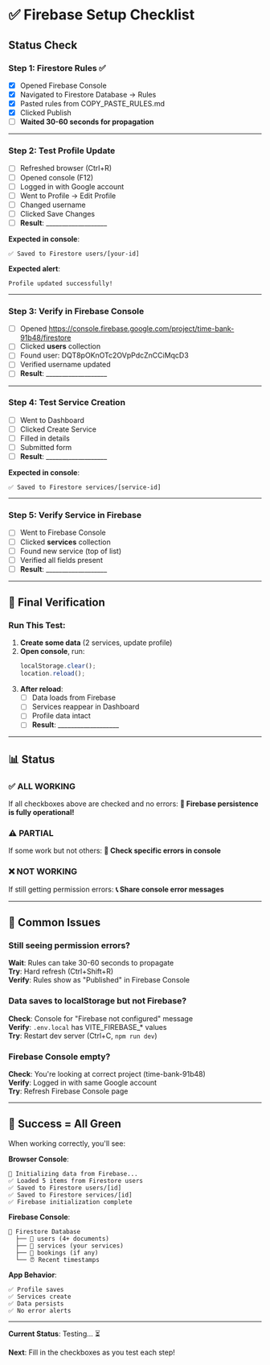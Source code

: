 # ✅ Firebase Setup Checklist

## Status Check

### Step 1: Firestore Rules ✅
- [x] Opened Firebase Console
- [x] Navigated to Firestore Database → Rules
- [x] Pasted rules from COPY_PASTE_RULES.md
- [x] Clicked Publish
- [ ] **Waited 30-60 seconds for propagation**

---

### Step 2: Test Profile Update
- [ ] Refreshed browser (Ctrl+R)
- [ ] Opened console (F12)
- [ ] Logged in with Google account
- [ ] Went to Profile → Edit Profile
- [ ] Changed username
- [ ] Clicked Save Changes
- [ ] **Result**: ___________________

**Expected in console**:
```
✅ Saved to Firestore users/[your-id]
```

**Expected alert**:
```
Profile updated successfully!
```

---

### Step 3: Verify in Firebase Console
- [ ] Opened https://console.firebase.google.com/project/time-bank-91b48/firestore
- [ ] Clicked **users** collection
- [ ] Found user: DQT8pOKnOTc2OVpPdcZnCCiMqcD3
- [ ] Verified username updated
- [ ] **Result**: ___________________

---

### Step 4: Test Service Creation
- [ ] Went to Dashboard
- [ ] Clicked Create Service
- [ ] Filled in details
- [ ] Submitted form
- [ ] **Result**: ___________________

**Expected in console**:
```
✅ Saved to Firestore services/[service-id]
```

---

### Step 5: Verify Service in Firebase
- [ ] Went to Firebase Console
- [ ] Clicked **services** collection
- [ ] Found new service (top of list)
- [ ] Verified all fields present
- [ ] **Result**: ___________________

---

## 🎯 Final Verification

### Run This Test:

1. **Create some data** (2 services, update profile)
2. **Open console**, run:
   ```javascript
   localStorage.clear();
   location.reload();
   ```
3. **After reload**:
   - [ ] Data loads from Firebase
   - [ ] Services reappear in Dashboard
   - [ ] Profile data intact
   - [ ] **Result**: ___________________

---

## 📊 Status

### ✅ ALL WORKING
If all checkboxes above are checked and no errors:
**🎉 Firebase persistence is fully operational!**

### ⚠️ PARTIAL
If some work but not others:
**🔧 Check specific errors in console**

### ❌ NOT WORKING
If still getting permission errors:
**📞 Share console error messages**

---

## 🐛 Common Issues

### Still seeing permission errors?
**Wait**: Rules can take 30-60 seconds to propagate  
**Try**: Hard refresh (Ctrl+Shift+R)  
**Verify**: Rules show as "Published" in Firebase Console

### Data saves to localStorage but not Firebase?
**Check**: Console for "Firebase not configured" message  
**Verify**: `.env.local` has VITE_FIREBASE_* values  
**Try**: Restart dev server (Ctrl+C, `npm run dev`)

### Firebase Console empty?
**Check**: You're looking at correct project (time-bank-91b48)  
**Verify**: Logged in with same Google account  
**Try**: Refresh Firebase Console page

---

## 🎉 Success = All Green

When working correctly, you'll see:

**Browser Console**:
```
🚀 Initializing data from Firebase...
✅ Loaded 5 items from Firestore users
✅ Saved to Firestore users/[id]
✅ Saved to Firestore services/[id]
✅ Firebase initialization complete
```

**Firebase Console**:
```
📁 Firestore Database
  ├── 📂 users (4+ documents)
  ├── 📂 services (your services)
  ├── 📂 bookings (if any)
  └── ⏰ Recent timestamps
```

**App Behavior**:
```
✅ Profile saves
✅ Services create
✅ Data persists
✅ No error alerts
```

---

**Current Status**: Testing... ⏳

**Next**: Fill in the checkboxes as you test each step!
